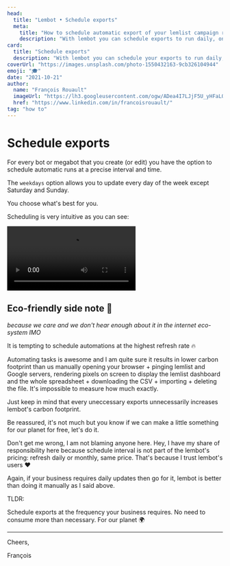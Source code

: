 ```yaml
---
head:
  title: "Lembot • Schedule exports"
  meta:
    title: "How to schedule automatic export of your lemlist campaign results"
    description: "With lembot you can schedule exports to run daily, on weekdays, weekly or monthly. It's just one click."
card:
  title: "Schedule exports"
  description: "With lembot you can schedule your exports to run daily, on weekdays, weekly or monthly. Let me show you how."
coverUrl: "https://images.unsplash.com/photo-1550432163-9cb326104944"
emoji: "🎓"
date: "2021-10-21"
author:
  name: "François Rouault"
  imageUrl: "https://lh3.googleusercontent.com/ogw/ADea4I7LJjF5U_yHFaLQIoNCysLkiEHPLHnWKxj0i1SadVY=s32-c-mo"
  href: "https://www.linkedin.com/in/francoisrouault/"
tag: "how to"
---
```


# Schedule exports

For every bot or megabot that you create (or edit) you have the option to schedule automatic runs at a precise interval and time.

The `weekdays` option allows you to update every day of the week except Saturday and Sunday.

You choose what's best for you.

Scheduling is very intuitive as you can see:

![schedule export](https://user-images.githubusercontent.com/2499356/152033150-a31d877a-1b0d-43ec-abfe-efd47490f7da.mp4)

## Eco-friendly side note 🌳

_because we care and we don't hear enough about it in the internet eco-system IMO_

It is tempting to schedule automations at the highest refresh rate 🔥

Automating tasks is awesome and I am quite sure it results in lower carbon footprint than us manually opening your browser + pinging lemlist and Google servers, rendering pixels on screen to display the lemlist dashboard and the whole spreadsheet + downloading the CSV + importing + deleting the file. It's impossible to measure how much exactly.

Just keep in mind that every uneccessary exports unnecessarily increases lembot's carbon footprint.

Be reassured, it's not much but you know if we can make a little something for our planet for free, let's do it.

Don't get me wrong, I am not blaming anyone here. Hey, I have my share of responsibility here because schedule interval is not part of the lembot's pricing: refresh daily or monthly, same price. That's because I trust lembot's users ❤️

Again, if your business requires daily updates then go for it, lembot is better than doing it manually as I said above.

TLDR:

Schedule exports at the frequency your business requires. No need to consume more than necessary. For our planet 🌍

---

Cheers,

François
